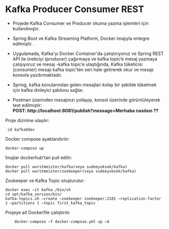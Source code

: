 # Kafka Producer Consumer REST
    

 -   Projede Kafka Consumer ve Producer okuma yazma işlemleri için kullanılmıştır.
 - Spring Boot ve Kafka Streaming Platform,  Docker imajıyla entegre
   edilmiştir.
   
 -  Uygulamada, Kafka'yı Docker Container'da çalıştırıyoruz ve Spring REST API ile üreticiyi (producer) çağırmaya ve kafka topic’e mesaj yazmaya çalışıyoruz ve mesaj  -kafka topic’e ulaştığında, Kafka tüketicisi (consumer) mesajı kafka topic’ten seri hale getirerek okur ve mesajı konsola yazdırmaktadır.
 - Spring, kafka konularından gelen mesajları kolay bir şekilde tüketmek için kafka dinleyici şablonu sağlar.

 - Postman üzerinden mesajınızı yollayıp, konsol üzerinde görüntüleyerek test edilmiştir:
 <br> **POST: http://localhost:8081/publish?message=Merhaba nasılsın ??**</br>



Proje dizinine ulaşılır:   

     cd kafkaOdev

Docker compose ayaklandırılır:

    docker-compose up 
İmajlar dockerhub'tan pull edilir:

    docker pull wurstmeister/kafka(veya sudeeyuksek/kafka)
    docker pull wurstmeister/zookeeper(veya sudeeyuksek/kafka)

Zookeeper ve Kafka Topic oluşturulur:
       

    docker exec –it kafka /bin/sh
    cd opt/kafka_version/bin/
    kafka-topics.sh –create –zookeeper zookeeper:2181 –replication-factor 1 –partitions 1 –topic first_kafka_topic

 Projeye ait Dockerfile çalıştırılır.
        
        docker-compose –f docker-compose.yml up –d
